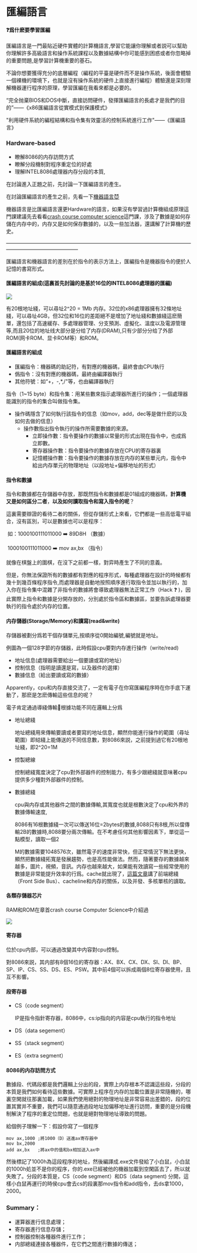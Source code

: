 # 匯編語言

#### :question:爲什麽要學習匯編

匯編語言是一門最貼近硬件實體的計算機語言,學習它能讓你理解或者説可以幫助你理解許多高級語言和操作系統課程以及數據結構中你可能感到困惑或者你忽略掉的重要問題,是學習計算機重要的基石。

不論你想要獲得充分的底層編程（編程的平臺是硬件而不是操作系統，後面會體驗一個裸機的環境下，也就是沒有操作系統的硬件上直接進行編程）體驗還是深刻理解機器運行程序的原理，學習匯編在我看來都是必要的。

“完全抛棄BIOS和DOS中斷，直接訪問硬件，發揮匯編語言的長處才是我們的目的”——《x86匯編語言從實模式到保護模式》

"利用硬件系統的編程結構和指令集有效靈活的控制系統進行工作"——《匯編語言》

### Hardware-based

- 瞭解8086的内存訪問方式
- 瞭解分段機制對程序重定位的好處
- 理解INTEL8086處理器内存分段的本質,

在討論進入正題之前，先討論一下匯編語言的產生。

在討論匯編語言的產生之前，先看一下[機器語言:smiling_imp:](https://zh.wikipedia.org/zh-hant/%E6%9C%BA%E5%99%A8%E8%AF%AD%E8%A8%80#:~:text=%E6%A9%9F%E5%99%A8%E8%AA%9E%E8%A8%80%20%EF%BC%88%20machine%20language%20%EF%BC%89%E6%98%AF%E4%B8%80%E7%A8%AE%20%E6%8C%87%E4%BB%A4%E9%9B%86%20%E7%9A%84%E9%AB%94%E7%B3%BB%E3%80%82%20%E9%80%99%E7%A8%AE%E6%8C%87%E4%BB%A4%E9%9B%86%E7%A8%B1%E7%82%BA,%EF%BC%88%20Native%20Code%20%EF%BC%89%EF%BC%8C%E9%80%99%E5%80%8B%E5%90%8D%E8%A9%9E%E6%AF%94%E8%BC%83%E5%BC%B7%E8%AA%BF%E6%9F%90%E7%A8%AE%20%E7%A8%8B%E5%BC%8F%E8%AA%9E%E8%A8%80%20%E6%88%96%20%E5%87%BD%E5%BC%8F%E5%BA%AB%20%E8%88%87%E5%9F%B7%E8%A1%8C%E5%B9%B3%E5%8F%B0%E7%9B%B8%E9%97%9C%E7%9A%84%E9%83%A8%E4%BB%BD%E3%80%82)

機器語言是比匯編語言還更Hardware的語言，如果沒有學習過計算機組成原理這門課建議先去看看[crash course computer science](https://www.bilibili.com/video/BV1EW411u7th?spm_id_from=333.337.search-card.all.click)這門課，涉及了數據是如何存儲在内存中的，内存又是如何保存數據的，以及一些加法器，還講解了計算機的歷史。

——————————————————————————————————————————————————

匯編語言和機器語言的差別在於指令的表示方法上，匯編指令是機器指令的便於人記憶的書寫形式。

#### 匯編語言的組成(這裏首先討論的是基於16位的INTEL8086處理器的匯編)

![](https://tse2-mm.cn.bing.net/th/id/OIP-C.qNrKEibuyMWcKYHPoo6uXAHaE8?pid=ImgDet&rs=1)

有20根地址綫，可以尋址2^20 = 1Mb 内存。32位的x86處理器擁有32條地址綫，可以尋址4GB，但32位和16位的差距絕不是增加了地址綫和數據綫這麽簡單，還包括了高速緩存、多處理器管理、分支預測、虛擬化、溫度以及電源管理等,而且20位的地址线大部分是分给了内存(DRAM),只有少部分分给了外部ROM(网卡ROM、显卡ROM等）和ROM。

#### 匯編語言的組成

- 匯編指令：機器碼的助記符，有對應的機器碼，最終會由CPU執行
- 僞指令：沒有對應的機器碼，最終由編譯器執行
- 其他符號：如“+，-,*,/"等，也由編譯器執行

指令（1~15 byte）和指令集：用某些數來指示處理器所進行的操作；一個處理器能識別的指令的集合叫做指令集。

- 操作碼隱含了如何執行該指令的信息（如mov，add，dec等是做什麽的以及如何去做的信息）
  - 操作數指出指令執行的操作所需要數據的來源。
    - 立即操作數：指令要操作的數據以常量的形式出現在指令中，也成爲立即數。
    - 寄存器操作數：指令要操作的數據存放在CPU的寄存器裏
    - 記憶體操作數：指令要操作的數據存放在内存的某些單元内，指令中給出内存單元的物理地址（以段地址+偏移地址的形式）

#### 指令和數據

指令和數據都在存儲器中存放，那既然指令和數據都是01組成的機器碼，**計算機又是如何區分二者**，**以及如何讀取指令和寫入指令的呢**？

這裏需要辯證的看待二者的關係，但從存儲形式上來看，它們都是一些高低電平組合，沒有區別，可以是數據也可以是程序：

​					如：1000100111011000   :arrow_right: 89D8H （數據）

​							1000100111011000   :arrow_right: mov  ax,bx （指令）

就像在棋盤上的圍棋，在沒下之前都一樣，對弈時產生了不同的意義。

但是，你無法保證所有的數據都有對應的程序形式，每種處理器在設計的時候都有幾十到幾百條程序指令,而處理器是自動地按照順序進行取指令並加以執行的，加入你在指令集中混雜了非指令的數據將會導致處理器無法正常工作（Hack :question: )，因此實際上指令和數據是分開存放的，分別處於指令區和數據區，並要告訴處理器要執行的指令處於内存的位置。

#### 内存儲器(Storage/Memory)和讀寫(read&write)

存儲器被劃分爲若干個存儲單元,按順序從0開始編號,編號就是地址。

例圖為一個128字節的存儲器，此時假設cpu要對内存進行操作（write/read)

- 地址信息(處理器需要給出一個要讀或寫的地址）
- 控制信息（指明是讀還是寫，以及器件的選擇）
- 數據信息（給出要讀或寫的數據）

Apparently，cpu和内存直接交流了，一定有電子在你寫匯編程序時在你手底下運動了，那麽是怎麽傳輸這些信息的呢？

電子肯定通過導綫傳輸:electric_plug:根據功能不同在邏輯上分爲

- 地址總綫

  地址總綫用來傳輸要讀或者要寫的地址信息，顯然你能進行操作的範圍（尋址範圍）即縂綫上能傳送的不同信息數，對8086來説，之前提到過它有20根地址綫，即2^20=1M

- 控製總線

  控制總綫寬度決定了cpu對外部器件的控制能力，有多少跟總綫就意味著cpu提供多少種對外部器件的控制。

- 數據總綫

  cpu與内存或其他器件之間的數據傳輸,其寬度也就是根數決定了cpu和外界的數據傳輸速度,

  8086有16根數據綫一次可以傳送16位=2bytes的數據,8088只有8根,所以儅傳輸2B的數據時,8088要分兩次傳輸。在不考慮任何其他影響因素下，單從這一點模型，讀取一個2

  M的數據需要1048576次，雖然電子的速度非常快，但正常情況下無法更快，顯然把數據綫拓寬是發展趨勢，也是高性能做法。然而，隨著要存的數據越來越多，圖片，視頻，音訊。内存也越來越大，如果能有效讀寫一些經常使用的數據是非常能提升效率的行爲。cache就出現了，[這篇文章](https://www.cnblogs.com/jokerjason/p/9584402.html)講了前端總綫（Front Side Bus）、cacheline和内存的關係，以及并發、多核單核的讀取。

#### 各類存儲器芯片

RAM和ROM在章首crash course Computer Science中介紹過 

![](C:\Users\85322\Desktop\5E0C59F6D3D9E383FD1353D1F1DBDDFE.png)

#### 寄存器

位於cpu内部，可以通過改變其中内容對cpu控制。

對8086來説，其内部有8個16位的寄存器：AX、BX、CX、DX、SI、DI、BP、SP、IP、CS、SS、DS、ES、PSW。其中前4個可以拆成兩個8位寄存器使用，且互不影響。

#### 段寄存器

- CS（code segment）

  IP是指令指針寄存器，8086中，cs:ip指向的内容是cpu執行的指令地址

- DS（data segement）

- SS（stack segment）

- ES（extra segment）

#### 8086的内存訪問方式

數據段、代碼段都是我們邏輯上分出的段，實際上内存根本不認識這些段，分段的本質是我們如何看待這些數據。可實際上程序在内存的加載位置是非常隨機的，哪裏空閑就往那裏加載，如果我們使用絕對的物理地址是非常容易出差錯的，段的位置其實并不重要，我們可以隨意通過段地址加偏移地址進行訪問，重要的是分段機制解決了程序的重定位問題，也就是絕對物理地址導致的問題。

給個例子理解一下：假設你寫了一個程序

```assembly
mov ax,1000 ;將1000（D）送進ax寄存器中
mov bx,2000
add ax,bx   ;將ax中的值和bx相加送入ax中
```

 然後標記了1000h為這段程序的地址，然後編譯成.exe文件發給了小白鼠，小白鼠的1000h処並不是你的程序，你的.exe已經被他的機器加載到空閑區去了，所以就失敗了。分段的本質是，CS（code segment）和DS（data segment) 分開，這樣小白鼠再運行的時侯cpu會去cs的段裏那mov指令和add指令，去ds拿1000，2000。

### Summary：

- 運算器進行信息處理；
- 寄存器進行信息存儲；
- 控制器控制各種器件進行工作；
- 内部總綫連接各種器件，在它們之間進行數據的傳送；
